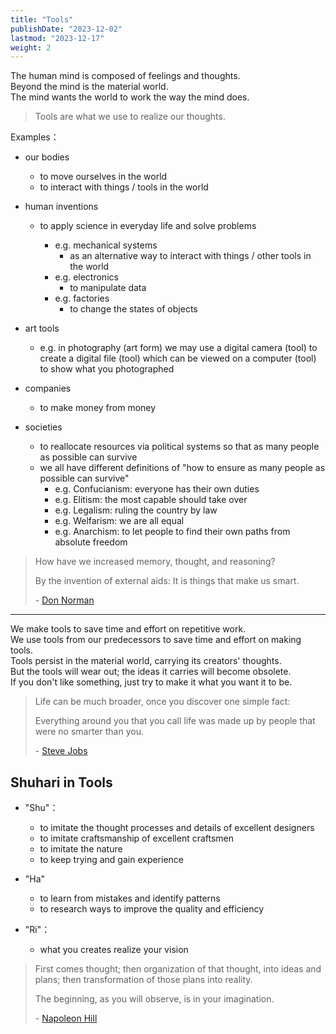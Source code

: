 ```yaml
---
title: "Tools"
publishDate: "2023-12-02"
lastmod: "2023-12-17"
weight: 2
---
```


The human mind is composed of feelings and thoughts.<br/>
Beyond the mind is the material world.<br/>
The mind wants the world to work the way the mind does.<br/>

> Tools are what we use to realize our thoughts.

Examples：

- our bodies

  - to move ourselves in the world
  - to interact with things / tools in the world

- human inventions

  - to apply science in everyday life and solve problems

    - e.g. mechanical systems
      - as an alternative way to interact with things / other tools in the world
    - e.g. electronics
      - to manipulate data
    - e.g. factories
      - to change the states of objects

- art tools

  - e.g. in photography (art form) we may use a digital camera (tool) to create
    a digital file (tool) which can be viewed on a computer (tool) to show what
    you photographed

- companies

  - to make money from money

- societies

  - to reallocate resources via political systems so that as many people as
    possible can survive
  - we all have different definitions of "how to ensure as many people as possible can survive"
    - e.g. Confucianism: everyone has their own duties
    - e.g. Elitism: the most capable should take over
    - e.g. Legalism: ruling the country by law
    - e.g. Welfarism: we are all equal
    - e.g. Anarchism: to let people to find their own paths from absolute freedom

> How have we increased memory, thought, and reasoning?
>
> By the invention of external aids: It is things that make us smart.
>
> \- [Don Norman](https://www.goodreads.com/quotes/10444097-how-have-we-increased-memory-thought-and-reasoning-by-the)

---

We make tools to save time and effort on repetitive work.<br/>
We use tools from our predecessors to save time and effort on making tools.<br/>
Tools persist in the material world, carrying its creators' thoughts.<br/>
But the tools will wear out; the ideas it carries will become obsolete.<br/>
If you don't like something, just try to make it what you want it to be.<br/>

> Life can be much broader, once you discover one simple fact:
>
> Everything around you that you call life was made up by people that were no
> smarter than you.
>
> \- [Steve Jobs](https://www.goodreads.com/quotes/9737780-steve-jobs-when-you-grow-up-you-tend-to-get)

## Shuhari in Tools

- "Shu"：

  - to imitate the thought processes and details of excellent designers
  - to imitate craftsmanship of excellent craftsmen
  - to imitate the nature
  - to keep trying and gain experience

- "Ha"

  - to learn from mistakes and identify patterns
  - to research ways to improve the quality and efficiency

- "Ri"：

  - what you creates realize your vision

> First comes thought; then organization of that thought, into ideas and
> plans; then transformation of those plans into reality.
>
> The beginning, as you will observe, is in your imagination.
>
> \- [Napoleon Hill](https://www.goodreads.com/quotes/458242-first-comes-thought-then-organization-of-that-thought-into-ideas)

